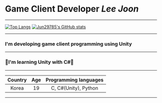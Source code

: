 
# Game Client Developer   ***Lee Joon*** 

___
[![Top Langs](https://github-readme-stats.vercel.app/api/top-langs/?username=Jun29785)](https://github.com/Jun29785)
[![Jun29785's GitHub stats](https://github-readme-stats.vercel.app/api?username=Jun29785&theme=chartreuse-jolly&show_icons=true)](https://github.com/Jun29785)
___
<h3 id="-unity-i-m-interested-in-gameprograming-and-server-">I&#39;m developing game client programming using Unity</h3>

___

<h3 id="-i-learned-deep-learning-and-machine-learning-with-python-tensorflow-">💙I'm learning Unity with C#💙</h3>

___
|Country|Age|Programming languages|
|:--:|:--:|:--:|
|Korea|19|C, C#(Unity), Python|

___
